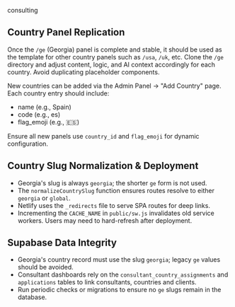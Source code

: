 consulting

## Country Panel Replication

Once the `/ge` (Georgia) panel is complete and stable, it should be used as the template for other country panels such as `/usa`, `/uk`, etc. Clone the `/ge` directory and adjust content, logic, and AI context accordingly for each country. Avoid duplicating placeholder components.

New countries can be added via the Admin Panel → "Add Country" page. Each country entry should include:
- name (e.g., Spain)
- code (e.g., es)
- flag_emoji (e.g., 🇪🇸)

Ensure all new panels use `country_id` and `flag_emoji` for dynamic configuration.

## Country Slug Normalization & Deployment

- Georgia's slug is always `georgia`; the shorter `ge` form is not used.
- The `normalizeCountrySlug` function ensures routes resolve to either `georgia` or `global`.
- Netlify uses the `_redirects` file to serve SPA routes for deep links.
- Incrementing the `CACHE_NAME` in `public/sw.js` invalidates old service workers. Users may need to hard-refresh after deployment.

## Supabase Data Integrity

- Georgia's country record must use the slug `georgia`; legacy `ge` values should be avoided.
- Consultant dashboards rely on the `consultant_country_assignments` and `applications` tables to link consultants, countries and clients.
- Run periodic checks or migrations to ensure no `ge` slugs remain in the database.
